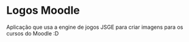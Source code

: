 # Logos Moodle

Aplicação que usa a engine de jogos JSGE para criar imagens para os cursos do Moodle :D
